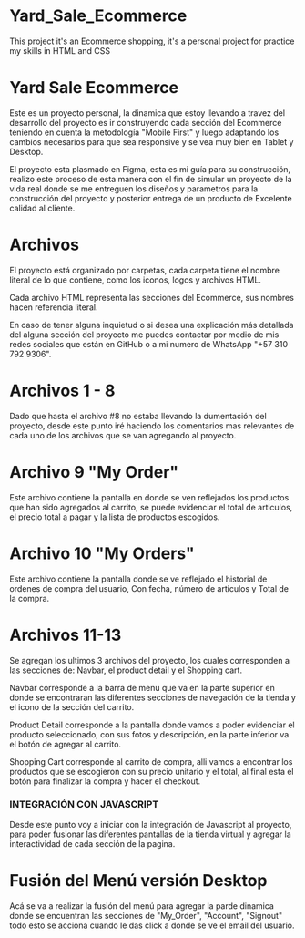 # Yard_Sale_Ecommerce
This project it's an Ecommerce shopping, it's a personal project for practice my skills in HTML and CSS


# Yard Sale Ecommerce
Este es un proyecto personal, la dinamica que estoy llevando a travez del desarrollo del proyecto es ir construyendo cada sección del Ecommerce teniendo en cuenta la metodología "Mobile First" y luego adaptando los cambios necesarios para que sea responsive y se vea muy bien en Tablet y Desktop.

El proyecto esta plasmado en Figma, esta es mi guía para su construcción, realizo este proceso de esta manera con el fin de simular un proyecto de la vida real donde se me entreguen los diseños y parametros para la construcción del proyecto y posterior entrega de un producto de Excelente calidad al cliente.


# Archivos
El proyecto está organizado por carpetas, cada carpeta tiene el nombre literal de  lo que contiene, como los iconos, logos y archivos HTML.

Cada archivo HTML representa las secciones del Ecommerce, sus nombres hacen referencia literal.

En caso de tener alguna inquietud o si desea una explicación más detallada del alguna sección del proyecto me puedes contactar por medio de mis redes sociales que están en GitHub o a mi numero de WhatsApp "+57 310 792 9306".


# Archivos 1 - 8
Dado que hasta el archivo #8 no estaba llevando la dumentación del proyecto, desde este punto iré haciendo los comentarios mas relevantes de cada uno de los archivos que se van agregando al proyecto.


# Archivo 9 "My Order"
Este archivo contiene la pantalla en donde se ven reflejados los productos que han sido agregados al carrito, se puede evidenciar el total de articulos, el precio total a pagar y la lista de productos escogidos.


# Archivo 10 "My Orders"
Este archivo contiene la pantalla donde se ve reflejado el historial de ordenes de compra del usuario, Con fecha, número de articulos y Total de la compra.


# Archivos 11-13
Se agregan los ultimos 3 archivos del proyecto, los cuales corresponden a las secciones de: Navbar, el product detail y el Shopping cart.

Navbar corresponde a la barra de menu que va en la parte superior en donde se encontraran las diferentes secciones de navegación de la tienda y el icono de la sección del carrito.

Product Detail corresponde a la pantalla donde vamos a poder evidenciar el producto seleccionado, con sus fotos y descripción, en la parte inferior va el botón de agregar al carrito.

Shopping Cart corresponde al carrito de compra, alli vamos a encontrar los productos que se escogieron con su precio unitario y el total, al final esta el botón para finalizar la compra y hacer el checkout.

### INTEGRACIÓN CON JAVASCRIPT ###

Desde este punto voy a iniciar con la integración de Javascript al proyecto, para poder fusionar las diferentes pantallas de la tienda virtual y agregar la interactividad de cada sección de la pagina.

# Fusión del Menú versión Desktop

Acá se va a realizar la fusión del menú para agregar la parde dinamica donde se encuentran las secciones de "My_Order", "Account", "Signout" todo esto se acciona cuando le das click a donde se ve el email del usuario.